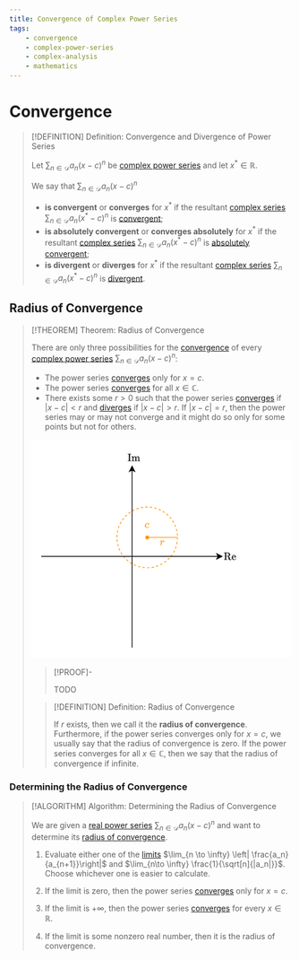 ```yaml
---
title: Convergence of Complex Power Series
tags:
    - convergence
    - complex-power-series
    - complex-analysis
    - mathematics
---
```


# Convergence

>[!DEFINITION] Definition: Convergence and Divergence of Power Series
>
>Let $\displaystyle \sum_{n \in \mathcal{D}} a_n (x-c)^n$ be [complex power series](Complex%20Power%20Series.md) and let $x^{\ast} \in \mathbb{R}$.
>
>We say that $\displaystyle \sum_{n \in \mathcal{D}} a_n (x-c)^n$
>- **is convergent** or **converges** for $x^{\ast}$ if the resultant [complex series](../Complex%20Series/Complex%20Series.md) $\sum_{n \in \mathcal{D}} a_n (x^{\ast} - c)^n$ is [convergent](../Complex%20Series/Convergence.md);
>- **is absolutely convergent** or **converges absolutely** for $x^{\ast}$ if the resultant [complex series](../Complex%20Series/Complex%20Series.md) $\sum_{n \in \mathcal{D}} a_n (x^{\ast} - c)^n$ is [absolutely convergent](../Complex%20Series/Convergence.md#absolute%20convergence);
>- **is divergent** or **diverges** for $x^{\ast}$ if the resultant [complex series](../Complex%20Series/Complex%20Series.md) $\sum_{n \in \mathcal{D}} a_n (x^{\ast} - c)^n$ is [divergent](../Complex%20Series/Convergence.md).
>

## Radius of Convergence

>[!THEOREM] Theorem: Radius of Convergence
>
>There are only three possibilities for the [convergence](Convergence.md) of every [complex power series](Complex%20Power%20Series.md) $\displaystyle \sum_{n \in \mathcal{D}} a_n (x - c)^n$:
>- The power series [converges](Convergence.md) only for $x = c$.
>- The power series [converges](Convergence.md) for all $x \in \mathbb{C}$.
>- There exists some $r \gt 0$ such that the power series [converges](Convergence.md) if $|x - c| \lt r$ and [diverges](Convergence.md) if $|x - c| \gt r$. If $|x - c| = r$, then the power series may or may not converge and it might do so only for some points but not for others.
>
>![](res/Radius%20of%20Convergence.drawio.svg) 
>
>>[!PROOF]-
>>
>>TODO
>
>>[!DEFINITION] Definition: Radius of Convergence
>>
>>If $r$ exists, then we call it the **radius of convergence**. Furthermore, if the power series converges only for $x = c$, we usually say that the radius of convergence is zero. If the power series converges for all $x \in \mathbb{C}$, then we say that the radius of convergence if infinite.
>>
>

### Determining the Radius of Convergence

>[!ALGORITHM] Algorithm: Determining the Radius of Convergence
>
>We are given a [real power series](Complex%20Power%20Series.md) $\displaystyle \sum_{n \in \mathcal{D}} a_n (x-c)^n$ and want to determine its [radius of convergence](Convergence.md).
>
>1. Evaluate either one of the [limits](../../Real%20Analysis/Real%20Sequences/Convergence%20of%20Real%20Sequences.md) $\lim_{n \to \infty} \left| \frac{a_n}{a_{n+1}}\right|$ and $\lim_{n\to \infty} \frac{1}{\sqrt[n]{|a_n|}}$. Choose whichever one is easier to calculate.
>
>2. If the limit is zero, then the power series [converges](Convergence.md) only for $x = c$.
> 
>3. If the limit is $+\infty$, then the power series [converges](Convergence.md) for every $x \in \mathbb{R}$.
>
>4. If the limit is some nonzero real number, then it is the radius of convergence.
>